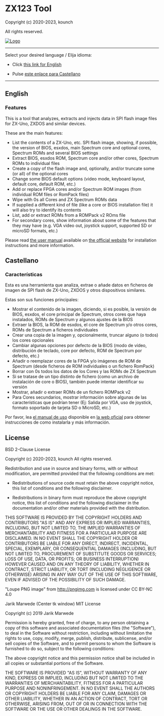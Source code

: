 # ZX123 Tool

Copyright (c) 2020-2023, kounch

All rights reserved.

[![Logo](https://kounch.github.io/zx123_tool/img/Logo.jpg)](https://kounch.github.io/zx123_tool/)

---

Select your desired language / Elija idioma:

- Click [this link for English](#english)

- Pulse [este enlace para Castellano](#castellano)

---

## English

### Features

This is a tool that analyzes, extracts and injects data in SPI flash image files for ZX-Uno, ZXDOS and similar devices.

These are the main features:

- List the contents of a ZX-Uno, etc. SPI flash image, showing, if possible, the version of BIOS, esxdos, main Spectrum core and optional cores, Spectrum ROMs and several BIOS settings
- Extract BIOS, esxdos ROM, Spectrum core and/or other cores, Spectrum ROMs to individual files
- Create a copy of the flash image and, optionally, and/or truncate some (or all) of the optional cores
- Change some BIOS default options (video mode, keyboard layout, default core, default ROM, etc.)
- Add or replace FPGA cores and/or Spectrum ROM images (from individual ROM files or RomPack files)
- Wipe with 0s all Cores and ZX Spectrum ROMs data
- If supplied a different kind of file (like a core or BIOS installation file) it will also try to identify its contents
- List, add or extract ROMs from a ROMPack v2 ROms file
- For secondary cores, show information about some of the features that they may have (e.g. VGA video out, joystick support, supported SD or microSD formats, etc.)

Please read [the user manual](https://kounch.github.io/zx123_tool/manual.html) available on [the official website](https://kounch.github.io/zx123_tool/) for installation instructions and more information.

## Castellano

### Características

Esta es una herramienta que analiza, extrae o añade datos en ficheros de imagen de SPI flash de ZX-Uno, ZXDOS y otros dispositivos similares.

Estas son sus funciones principales:

- Mostrar el contenido de la imagen, diciendo, si es posible, la versión de BIOS, esxdos, el core principal de Spectrum, otros cores que haya instalados, ROMs de Spectrum y algunos ajustes de la BIOS
- Extraer la BIOS, la ROM de esxdos, el core de Spectrum y/o otros cores, ROMs de Spectrum a ficheros individuales
- Crear una copia de la imagen y, opcionalmente, truncar alguno (o todos) los cores opcionales
- Cambiar algunas opciones por defecto de la BIOS (modo de vídeo, distribución de teclado, core por defecto, ROM de Spectrum por defecto, etc.)
- Añadir o reemplazar cores de la FPGA y/o imágenes de ROM de Spectrum (desde ficheros de ROM individuales o un fichero RomPack)
- Borrar con 0s todos los datos de los Cores y las ROMs de ZX Spectrum
- Si se tratase de un tipo distinto de fichero (como un archivo de instalación de core o BIOS), también puede intentar identificar su versión
- Mostrar, añadir o extraer ROMs de un fichero ROMPack v2
- Para Cores secundarios, mostrar información sobre algunas de las características que podrían tener (Ej: Salida por VGA, uso de joystick, formato soportado de tarjeta SD o MicroSD, etc.)

Por favor, lea [el manual de uso](https://kounch.github.io/zx123_tool/manual.html) disponible en [la web oficial](https://kounch.github.io/zx123_tool/) para obtener instrucciones de como instalarla y más información.

## License

BSD 2-Clause License

Copyright (c) 2020-2023, kounch
All rights reserved.

Redistribution and use in source and binary forms, with or without
modification, are permitted provided that the following conditions are met:

- Redistributions of source code must retain the above copyright notice, this
  list of conditions and the following disclaimer.

- Redistributions in binary form must reproduce the above copyright notice,
  this list of conditions and the following disclaimer in the documentation
  and/or other materials provided with the distribution.

THIS SOFTWARE IS PROVIDED BY THE COPYRIGHT HOLDERS AND CONTRIBUTORS "AS IS"
AND ANY EXPRESS OR IMPLIED WARRANTIES, INCLUDING, BUT NOT LIMITED TO, THE
IMPLIED WARRANTIES OF MERCHANTABILITY AND FITNESS FOR A PARTICULAR PURPOSE ARE
DISCLAIMED. IN NO EVENT SHALL THE COPYRIGHT HOLDER OR CONTRIBUTORS BE LIABLE
FOR ANY DIRECT, INDIRECT, INCIDENTAL, SPECIAL, EXEMPLARY, OR CONSEQUENTIAL
DAMAGES (INCLUDING, BUT NOT LIMITED TO, PROCUREMENT OF SUBSTITUTE GOODS OR
SERVICES; LOSS OF USE, DATA, OR PROFITS; OR BUSINESS INTERRUPTION) HOWEVER
CAUSED AND ON ANY THEORY OF LIABILITY, WHETHER IN CONTRACT, STRICT LIABILITY,
OR TORT (INCLUDING NEGLIGENCE OR OTHERWISE) ARISING IN ANY WAY OUT OF THE USE
OF THIS SOFTWARE, EVEN IF ADVISED OF THE POSSIBILITY OF SUCH DAMAGE.

"Loupe PNG image" from <http://pngimg.com> is licensed under CC BY-NC 4.0

Jarik Marwede (Center tk window)
MIT License

Copyright (c) 2019 Jarik Marwede

Permission is hereby granted, free of charge, to any person obtaining a copy
of this software and associated documentation files (the "Software"), to deal
in the Software without restriction, including without limitation the rights
to use, copy, modify, merge, publish, distribute, sublicense, and/or sell
copies of the Software, and to permit persons to whom the Software is
furnished to do so, subject to the following conditions:

The above copyright notice and this permission notice shall be included in all
copies or substantial portions of the Software.

THE SOFTWARE IS PROVIDED "AS IS", WITHOUT WARRANTY OF ANY KIND, EXPRESS OR
IMPLIED, INCLUDING BUT NOT LIMITED TO THE WARRANTIES OF MERCHANTABILITY,
FITNESS FOR A PARTICULAR PURPOSE AND NONINFRINGEMENT. IN NO EVENT SHALL THE
AUTHORS OR COPYRIGHT HOLDERS BE LIABLE FOR ANY CLAIM, DAMAGES OR OTHER
LIABILITY, WHETHER IN AN ACTION OF CONTRACT, TORT OR OTHERWISE, ARISING FROM,
OUT OF OR IN CONNECTION WITH THE SOFTWARE OR THE USE OR OTHER DEALINGS IN THE
SOFTWARE.
